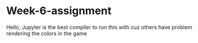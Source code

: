 # Week-6-assignment
Hello, Jupyter is the best compiler to run this with cuz others have problem rendering the colors in the game
